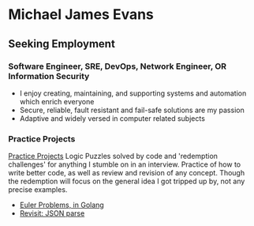# Michael James Evans
## Seeking Employment
### Software Engineer, SRE, DevOps, Network Engineer, OR Information Security
* I enjoy creating, maintaining, and supporting systems and automation which enrich everyone
* Secure, reliable, fault resistant and fail-safe solutions are my passion
* Adaptive and widely versed in computer related subjects

### Practice Projects
[Practice Projects](https://github.com/mjevans/code-practice)
Logic Puzzles solved by code and 'redemption challenges' for anything I stumble on in an interview.  Practice of how to write better code, as well as review and revision of any concept.  Though the redemption will focus on the general idea I got tripped up by, not any precise examples.
* [Euler Problems, in Golang](https://github.com/mjevans/code-practice/euler/go)
* [Revisit: JSON parse](https://github.com/mjevans/code-practice/refresh/jsonparse)
